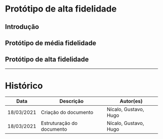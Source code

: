 # Protótipo de alta fidelidade
## Introdução

## Protótipo de média fidelidade

## Protótipo de alta fidelidade

- - -
# Histórico
|Data|Descrição|Autor(es)|
|----|---------|---------|
|18/03/2021| Criação do documento | Nícalo, Gustavo, Hugo|
|18/03/2021| Estruturação do documento | Nícalo, Gustavo, Hugo|

